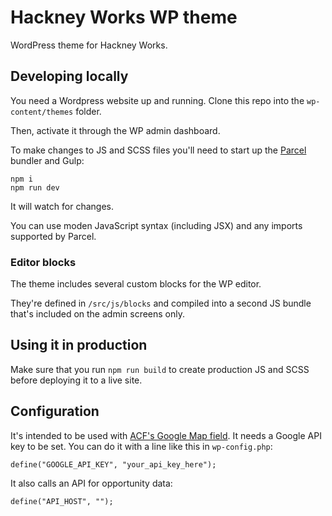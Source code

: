 # Hackney Works WP theme

WordPress theme for Hackney Works.

## Developing locally

You need a Wordpress website up and running. Clone this repo into the `wp-content/themes` folder.

Then, activate it through the WP admin dashboard.

To make changes to JS and SCSS files you'll need to start up the [Parcel](https://parceljs.org) bundler and Gulp:

```
npm i
npm run dev
```

It will watch for changes.

You can use moden JavaScript syntax (including JSX) and any imports supported by Parcel.

### Editor blocks

The theme includes several custom blocks for the WP editor.

They're defined in `/src/js/blocks` and compiled into a second JS bundle that's included on the admin screens only.

## Using it in production

Make sure that you run `npm run build` to create production JS and SCSS before deploying it to a live site.

## Configuration

It's intended to be used with [ACF's Google Map field](https://www.advancedcustomfields.com/resources/google-map/). It needs a Google API key to be set. You can do it with a line like this in `wp-config.php`:

```
define("GOOGLE_API_KEY", "your_api_key_here");
```

It also calls an API for opportunity data:

```
define("API_HOST", "");
```
